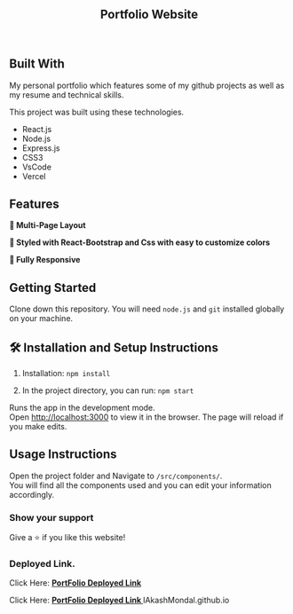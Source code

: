 <h2 align="center">
  Portfolio Website<br/>
</h2>
<div align="center">
  


</div>

<br/>

<center>


</center>

## Built With

My personal portfolio which features some of my github projects as well as my resume and technical skills.<br/>

<div align="center">
  

</div>

This project was built using these technologies.

- React.js
- Node.js
- Express.js
- CSS3
- VsCode
- Vercel

## Features

**📖 Multi-Page Layout**

**🎨 Styled with React-Bootstrap and Css with easy to customize colors**

**📱 Fully Responsive**

## Getting Started

Clone down this repository. You will need `node.js` and `git` installed globally on your machine.

## 🛠 Installation and Setup Instructions

1. Installation: `npm install`

2. In the project directory, you can run: `npm start`

Runs the app in the development mode.\
Open [http://localhost:3000](http://localhost:3000) to view it in the browser.
The page will reload if you make edits.

## Usage Instructions

Open the project folder and Navigate to `/src/components/`. <br/>
You will find all the components used and you can edit your information accordingly.

### Show your support

Give a ⭐ if you like this website!

### Deployed Link.

Click Here: <a href="https://iakashmondal.github.io/" target="_blank"><strong> PortFolio Deployed Link </strong></a>

Click Here: <a href="https://srinivasbhat-portfolio.netlify.app/" target="_blank"><strong> PortFolio Deployed Link </strong></a>
IAkashMondal.github.io